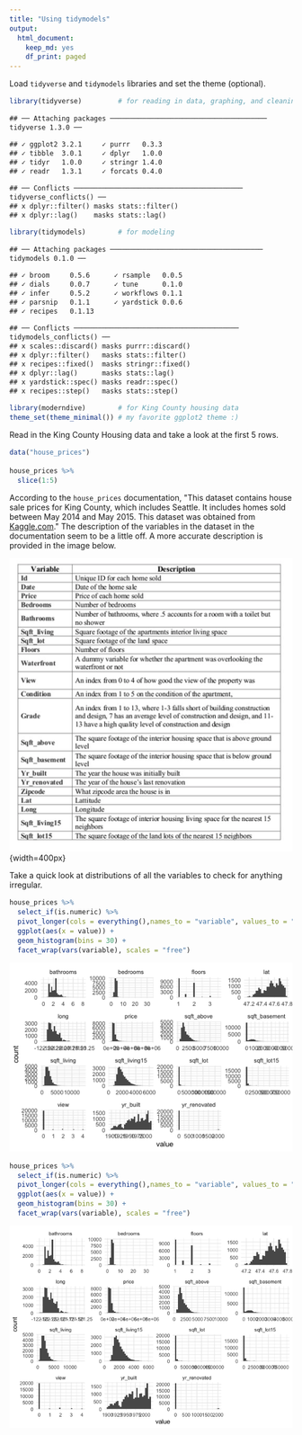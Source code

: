 ```yaml
---
title: "Using tidymodels"
output:
  html_document:
    keep_md: yes
    df_print: paged
---
```




Load `tidyverse` and `tidymodels` libraries and set the theme (optional).


```r
library(tidyverse)         # for reading in data, graphing, and cleaning
```

```
## ── Attaching packages ─────────────────────────────────────── tidyverse 1.3.0 ──
```

```
## ✓ ggplot2 3.2.1     ✓ purrr   0.3.3
## ✓ tibble  3.0.1     ✓ dplyr   1.0.0
## ✓ tidyr   1.0.0     ✓ stringr 1.4.0
## ✓ readr   1.3.1     ✓ forcats 0.4.0
```

```
## ── Conflicts ────────────────────────────────────────── tidyverse_conflicts() ──
## x dplyr::filter() masks stats::filter()
## x dplyr::lag()    masks stats::lag()
```

```r
library(tidymodels)        # for modeling
```

```
## ── Attaching packages ────────────────────────────────────── tidymodels 0.1.0 ──
```

```
## ✓ broom     0.5.6      ✓ rsample   0.0.5 
## ✓ dials     0.0.7      ✓ tune      0.1.0 
## ✓ infer     0.5.2      ✓ workflows 0.1.1 
## ✓ parsnip   0.1.1      ✓ yardstick 0.0.6 
## ✓ recipes   0.1.13
```

```
## ── Conflicts ───────────────────────────────────────── tidymodels_conflicts() ──
## x scales::discard() masks purrr::discard()
## x dplyr::filter()   masks stats::filter()
## x recipes::fixed()  masks stringr::fixed()
## x dplyr::lag()      masks stats::lag()
## x yardstick::spec() masks readr::spec()
## x recipes::step()   masks stats::step()
```

```r
library(moderndive)        # for King County housing data
theme_set(theme_minimal()) # my favorite ggplot2 theme :)
```

Read in the King County Housing data and take a look at the first 5 rows.


```r
data("house_prices")

house_prices %>% 
  slice(1:5)
```

<div data-pagedtable="false">
  <script data-pagedtable-source type="application/json">
{"columns":[{"label":["id"],"name":[1],"type":["chr"],"align":["left"]},{"label":["date"],"name":[2],"type":["date"],"align":["right"]},{"label":["price"],"name":[3],"type":["dbl"],"align":["right"]},{"label":["bedrooms"],"name":[4],"type":["int"],"align":["right"]},{"label":["bathrooms"],"name":[5],"type":["dbl"],"align":["right"]},{"label":["sqft_living"],"name":[6],"type":["int"],"align":["right"]},{"label":["sqft_lot"],"name":[7],"type":["int"],"align":["right"]},{"label":["floors"],"name":[8],"type":["dbl"],"align":["right"]},{"label":["waterfront"],"name":[9],"type":["lgl"],"align":["right"]},{"label":["view"],"name":[10],"type":["int"],"align":["right"]},{"label":["condition"],"name":[11],"type":["fctr"],"align":["left"]},{"label":["grade"],"name":[12],"type":["fctr"],"align":["left"]},{"label":["sqft_above"],"name":[13],"type":["int"],"align":["right"]},{"label":["sqft_basement"],"name":[14],"type":["int"],"align":["right"]},{"label":["yr_built"],"name":[15],"type":["int"],"align":["right"]},{"label":["yr_renovated"],"name":[16],"type":["int"],"align":["right"]},{"label":["zipcode"],"name":[17],"type":["fctr"],"align":["left"]},{"label":["lat"],"name":[18],"type":["dbl"],"align":["right"]},{"label":["long"],"name":[19],"type":["dbl"],"align":["right"]},{"label":["sqft_living15"],"name":[20],"type":["int"],"align":["right"]},{"label":["sqft_lot15"],"name":[21],"type":["int"],"align":["right"]}],"data":[{"1":"7129300520","2":"2014-10-13","3":"221900","4":"3","5":"1.00","6":"1180","7":"5650","8":"1","9":"FALSE","10":"0","11":"3","12":"7","13":"1180","14":"0","15":"1955","16":"0","17":"98178","18":"47.5112","19":"-122.257","20":"1340","21":"5650"},{"1":"6414100192","2":"2014-12-09","3":"538000","4":"3","5":"2.25","6":"2570","7":"7242","8":"2","9":"FALSE","10":"0","11":"3","12":"7","13":"2170","14":"400","15":"1951","16":"1991","17":"98125","18":"47.7210","19":"-122.319","20":"1690","21":"7639"},{"1":"5631500400","2":"2015-02-25","3":"180000","4":"2","5":"1.00","6":"770","7":"10000","8":"1","9":"FALSE","10":"0","11":"3","12":"6","13":"770","14":"0","15":"1933","16":"0","17":"98028","18":"47.7379","19":"-122.233","20":"2720","21":"8062"},{"1":"2487200875","2":"2014-12-09","3":"604000","4":"4","5":"3.00","6":"1960","7":"5000","8":"1","9":"FALSE","10":"0","11":"5","12":"7","13":"1050","14":"910","15":"1965","16":"0","17":"98136","18":"47.5208","19":"-122.393","20":"1360","21":"5000"},{"1":"1954400510","2":"2015-02-18","3":"510000","4":"3","5":"2.00","6":"1680","7":"8080","8":"1","9":"FALSE","10":"0","11":"3","12":"8","13":"1680","14":"0","15":"1987","16":"0","17":"98074","18":"47.6168","19":"-122.045","20":"1800","21":"7503"}],"options":{"columns":{"min":{},"max":[10]},"rows":{"min":[10],"max":[10]},"pages":{}}}
  </script>
</div>


According to the `house_prices` documentation, "This dataset contains house sale prices for King County, which includes Seattle. It includes homes sold between May 2014 and May 2015. This dataset was obtained from [Kaggle.com](https://www.kaggle.com/harlfoxem/housesalesprediction/data)." The description of the variables in the dataset in the documentation seem to be a little off. A more accurate description is provided in the image below.

![](images/house_prices_variables.png){width=400px}

Take a quick look at distributions of all the variables to check for anything irregular.


```r
house_prices %>% 
  select_if(is.numeric) %>% 
  pivot_longer(cols = everything(),names_to = "variable", values_to = "value") %>% 
  ggplot(aes(x = value)) +
  geom_histogram(bins = 30) +
  facet_wrap(vars(variable), scales = "free")
```

![](tidymodels_demo_files/figure-html/expl_quant-1.png)<!-- -->



```r
house_prices %>% 
  select_if(is.numeric) %>% 
  pivot_longer(cols = everything(),names_to = "variable", values_to = "value") %>% 
  ggplot(aes(x = value)) +
  geom_histogram(bins = 30) +
  facet_wrap(vars(variable), scales = "free")
```

![](tidymodels_demo_files/figure-html/expl_cat-1.png)<!-- -->

